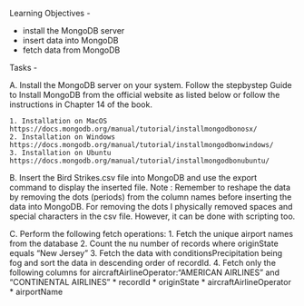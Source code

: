 Learning Objectives - 
* install the MongoDB server
* insert data into MongoDB
* fetch data from MongoDB

Tasks - 

A. Install the MongoDB server on your system. Follow the stepbystep Guide to Install MongoDB from the official website as listed below 
  or follow the instructions in Chapter 14 of the book.
   
    1. Installation on MacOS https://docs.mongodb.org/manual/tutorial/installmongodbonosx/
    2. Installation on Windows https://docs.mongodb.org/manual/tutorial/installmongodbonwindows/
    3. Installation on Ubuntu https://docs.mongodb.org/manual/tutorial/installmongodbonubuntu/

B. Insert the Bird Strikes.csv file into MongoDB and use the export command to display the inserted file. Note : Remember to reshape 
  the data by removing the dots (periods) from the column names before inserting the data into MongoDB.
  For removing the dots I physically removed spaces and special characters in the csv file. However, it can be done with scripting too.

C. Perform the following fetch operations:
    1. Fetch the unique airport names from the database
    2. Count the nu number of records where originState equals “New Jersey”
    3. Fetch the data with conditionsPrecipitation being fog and sort the data in descending order of recordId.
    4. Fetch only the following columns for aircraftAirlineOperator:“AMERICAN AIRLINES” and “CONTINENTAL AIRLINES”
      * recordId
      * originState
      * aircraftAirlineOperator
      * airportName
